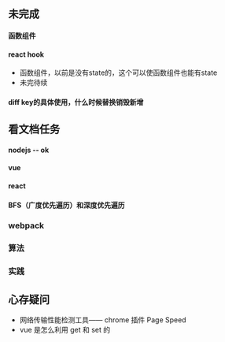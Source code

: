 ## 未完成

#### 函数组件

#### react hook
- 函数组件，以前是没有state的，这个可以使函数组件也能有state
- 未完待续

#### diff key的具体使用，什么时候替换销毁新增

## 看文档任务

#### nodejs -- ok

#### vue

#### react

#### BFS（广度优先遍历）和深度优先遍历

### webpack

### 算法

### 实践

## 心存疑问
- 网络传输性能检测工具—— chrome 插件 Page Speed
- vue 是怎么利用 get 和 set 的
